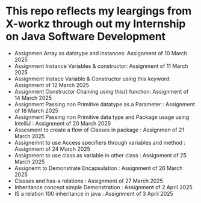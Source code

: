 # This repo reflects my leargings from X-workz through out my Internship on Java Software Development

- Assignmen Array as datatype and instances: Assignment of 10 March 2025
- Assignment Instance Variables & constructor: Assignment of 11 March 2025
- Assignment Instace Variable & Constructor using this keyword: Assignment of 12 March 2025
- Assignment Constructor Chaining using this() function: Assignment of 14 March 2025
- Assignment Passing non Primitive datatype as a Parameter : Assignment of 18 March 2025
- Assignment Passing non Primitive data type and Package usage using IntelliJ : Assignment of 20 March 2025
- Assesment to create a flow of Classes in package : Assignmen of 21 March 2025
- Assignemnt to use Access specifiers through variables and method : Assignment of 24 March 2025
- Assignment to use class as variable in other class : Assignment of 25 March 2025
- Assignemt to Demonstrate Encapsulation : Assignment of 26 March 2025
- Classes and has-a relations : Assignment of 27 March 2025
- Inheritance concept simple Demonstration : Assignment of 2 April 2025
- IS a relation 100 inheritance in java : Assignment of 3 April 2025
